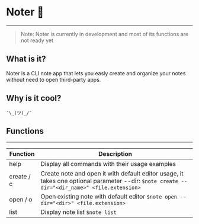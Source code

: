 # Noter 📓

---

> Note: Noter is currently in development and most of
> its functions are not ready yet

## What is it?

Noter is a CLI note app that lets you easly create and organize your notes without need to open third-party apps.

## Why is it cool?

```
¯\_(ツ)_/¯
```

## Functions

---

| Function   | Description                                                                                                                                  |
| ---------- | -------------------------------------------------------------------------------------------------------------------------------------------- |
| help       | Display all commands with their usage examples                                                                                               |
| create / c | Create note and open it with default editor usage, it takes one optional parameter --dir: `$note create --dir="<dir_name>" <file.extension>` |
| open / o   | Open existing note with default editor `$note open --dir="<dir>" <file.extension>`                                                           |
| list       | Display note list `$note list`                                                                                                               |
